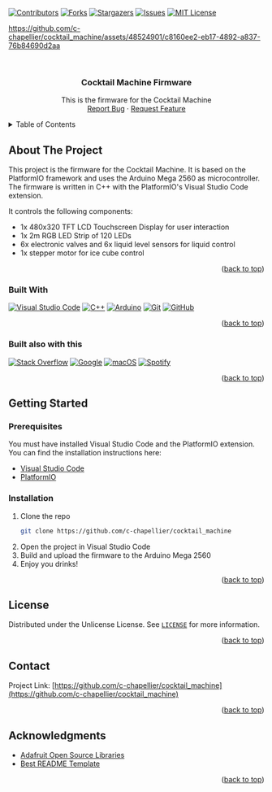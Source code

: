 
<a name="readme-top"></a>

[![Contributors][contributors-shield]][contributors-url]
[![Forks][forks-shield]][forks-url]
[![Stargazers][stars-shield]][stars-url]
[![Issues][issues-shield]][issues-url]
[![MIT License][license-shield]][license-url]
<!-- [![LinkedIn][linkedin-shield]][linkedin-url] -->

https://github.com/c-chapellier/cocktail_machine/assets/48524901/c8160ee2-eb17-4892-a837-76b84690d2aa

<!-- PROJECT LOGO -->
<br />
<div align="center">
  <h3 align="center">Cocktail Machine Firmware</h3>
  <p align="center">
    This is the firmware for the Cocktail Machine
    <br />
    <a href="https://github.com/c-chapellier/cocktail_machine/issues">Report Bug</a>
    ·
    <a href="https://github.com/c-chapellier/cocktail_machine/issues">Request Feature</a>
  </p>
</div>


<!-- TABLE OF CONTENTS -->
<details>
  <summary>Table of Contents</summary>
  <ol>
    <li>
      <a href="#about-the-project">About The Project</a>
      <ul>
        <li><a href="#built-with">Built With</a></li>
      </ul>
    </li>
    <li>
      <a href="#getting-started">Getting Started</a>
      <ul>
        <li><a href="#prerequisites">Prerequisites</a></li>
        <li><a href="#installation">Installation</a></li>
      </ul>
    </li>
    <li><a href="#license">License</a></li>
    <li><a href="#contact">Contact</a></li>
    <li><a href="#acknowledgments">Acknowledgments</a></li>
  </ol>
</details>


<!-- ABOUT THE PROJECT -->
## About The Project

This project is the firmware for the Cocktail Machine. It is based on the PlatformIO framework and uses the Arduino Mega 2560 as microcontroller. The firmware is written in C++ with the PlatformIO's Visual Studio Code extension.

It controls the following components:
* 1x 480x320 TFT LCD Touchscreen Display for user interaction
* 1x 2m RGB LED Strip of 120 LEDs
* 6x electronic valves and 6x liquid level sensors for liquid control
* 1x stepper motor for ice cube control

<p align="right">(<a href="#readme-top">back to top</a>)</p>


### Built With

[![Visual Studio Code][Visual Studio Code]][Visual Studio Code-url]
[![C++][C++]][C++-url]
[![Arduino][Arduino]][Arduino-url]
[![Git][Git]][Git-url]
[![GitHub][GitHub]][GitHub-url]

<p align="right">(<a href="#readme-top">back to top</a>)</p>


### Built also with this

[![Stack Overflow][Stack Overflow]][Stack Overflow-url]
[![Google][Google]][Google-url]
[![macOS][macOS]][macOS-url]
[![Spotify][Spotify]][Spotify-url]

<p align="right">(<a href="#readme-top">back to top</a>)</p>


<!-- GETTING STARTED -->
## Getting Started

### Prerequisites

You must have installed Visual Studio Code and the PlatformIO extension. You can find the installation instructions here:
* [Visual Studio Code](https://code.visualstudio.com/)
* [PlatformIO](https://platformio.org/install/ide?install=vscode)

### Installation

1. Clone the repo
   ```sh
   git clone https://github.com/c-chapellier/cocktail_machine
   ```
2. Open the project in Visual Studio Code
4. Build and upload the firmware to the Arduino Mega 2560
5. Enjoy you drinks!

<p align="right">(<a href="#readme-top">back to top</a>)</p>


<!-- LICENSE -->
## License

Distributed under the Unlicense License. See [`LICENSE`][license-url] for more information.

<p align="right">(<a href="#readme-top">back to top</a>)</p>


<!-- CONTACT -->
## Contact

<!-- Your Name - [@your_twitter](https://twitter.com/your_username) - email@example.com -->

Project Link: [https://github.com/c-chapellier/cocktail_machine](https://github.com/c-chapellier/cocktail_machine)

<p align="right">(<a href="#readme-top">back to top</a>)</p>


<!-- ACKNOWLEDGMENTS -->
## Acknowledgments

* [Adafruit Open Source Libraries](https://learn.adafruit.com/adafruit-all-about-arduino-libraries-install-use/arduino-libraries)
* [Best README Template](https://github.com/c-chapellier/cocktail_machine)

<p align="right">(<a href="#readme-top">back to top</a>)</p>


<!-- MARKDOWN LINKS & IMAGES -->
[contributors-shield]: https://img.shields.io/github/contributors/c-chapellier/cocktail_machine.svg?style=for-the-badge
[contributors-url]: https://github.com/c-chapellier/cocktail_machine/graphs/contributors
[forks-shield]: https://img.shields.io/github/forks/c-chapellier/cocktail_machine.svg?style=for-the-badge
[forks-url]: https://github.com/c-chapellier/cocktail_machine/network/members
[stars-shield]: https://img.shields.io/github/stars/c-chapellier/cocktail_machine.svg?style=for-the-badge
[stars-url]: https://github.com/c-chapellier/cocktail_machine/stargazers
[issues-shield]: https://img.shields.io/github/issues/c-chapellier/cocktail_machine.svg?style=for-the-badge
[issues-url]: https://github.com/c-chapellier/cocktail_machine/issues
[license-shield]: https://img.shields.io/github/license/c-chapellier/cocktail_machine.svg?style=for-the-badge
[license-url]: https://github.com/c-chapellier/cocktail_machine/blob/main/LICENSE
<!-- [linkedin-shield]: https://img.shields.io/badge/-LinkedIn-black.svg?style=for-the-badge&logo=linkedin&colorB=555
[linkedin-url]: https://linkedin.com/in/othneildrew -->

[demo-video]: assetsdemo.mp4

[Stack Overflow]: https://img.shields.io/badge/-Stackoverflow-FE7A16?style=for-the-badge&logo=stack-overflow&logoColor=white
[Stack Overflow-url]: https://stackoverflow.com/
[Visual Studio Code]: https://img.shields.io/badge/Visual%20Studio%20Code-0078d7.svg?style=for-the-badge&logo=visual-studio-code&logoColor=white
[Visual Studio Code-url]: https://code.visualstudio.com/
[C++]: https://img.shields.io/badge/c++-%2300599C.svg?style=for-the-badge&logo=c%2B%2B&logoColor=white
[C++-url]: https://en.wikipedia.org/wiki/C%2B%2B
[Spotify]: https://img.shields.io/badge/Spotify-1ED760?style=for-the-badge&logo=spotify&logoColor=white
[Spotify-url]: https://www.spotify.com/
[macOS]: https://img.shields.io/badge/mac%20os-000000?style=for-the-badge&logo=macos&logoColor=F0F0F0
[macOS-url]: https://www.apple.com/macos/
[Arduino]: https://img.shields.io/badge/-Arduino-00979D?style=for-the-badge&logo=Arduino&logoColor=white
[Arduino-url]: https://www.arduino.cc/
[Google]: https://img.shields.io/badge/google-4285F4?style=for-the-badge&logo=google&logoColor=white
[Google-url]: https://www.google.com/
[Git]: https://img.shields.io/badge/git-%23F05033.svg?style=for-the-badge&logo=git&logoColor=white
[Git-url]: https://git-scm.com/
[GitHub]: https://img.shields.io/badge/github-%23121011.svg?style=for-the-badge&logo=github&logoColor=white
[GitHub-url]: https://github.com
